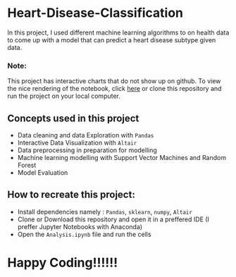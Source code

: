# Heart-Disease-Classification
In this project, I used different machine learning algorithms to on health data to come up with a model that can predict a heart disease subtype given data.
### Note: 
This project has interactive charts that do not show up on github. To view the nice rendering of the notebook, click [here](https://nbviewer.org/github/Blaise143/Heart-Disease-Classification/blob/main/Analysis.ipynb) or clone this repository and run the project on your local computer.
## Concepts used in this project
- Data cleaning and data Exploration with `Pandas`
- Interactive Data Visualization with `Altair`
- Data preprocessing in preparation for modelling
- Machine learning modelling with Support Vector Machines and Random Forest
- Model Evaluation
 
## How to recreate this project:
- Install dependencies namely : `Pandas`, `sklearn`, `numpy`, `Altair`
- Clone or Download this repository and open it in a preffered IDE (I preffer Jupyter Notebooks with Anaconda)
- Open the `Analysis.ipynb` file and run the cells 
 
# Happy Coding!!!!!!
